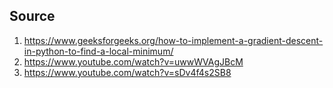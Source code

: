 ## Source
1. https://www.geeksforgeeks.org/how-to-implement-a-gradient-descent-in-python-to-find-a-local-minimum/
2. https://www.youtube.com/watch?v=uwwWVAgJBcM
3. https://www.youtube.com/watch?v=sDv4f4s2SB8
